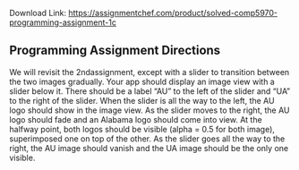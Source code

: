 Download Link: https://assignmentchef.com/product/solved-comp5970-programming-assignment-1c
<br>
<h2><a id="user-content-programming-assignment-directions" class="anchor" href="https://github.com/EthanRao/COMP-5970/tree/master/Assignment%201c#programming-assignment-directions" aria-hidden="true"></a>Programming Assignment Directions</h2>

We will revisit the 2ndassignment, except with a slider to transition between the two images gradually. Your app should display an image view with a slider below it. There should be a label “AU” to the left of the slider and “UA” to the right of the slider. When the slider is all the way to the left, the AU logo should show in the image view. As the slider moves to the right, the AU logo should fade and an Alabama logo should come into view. At the halfway point, both logos should be visible (alpha = 0.5 for both image), superimposed one on top of the other. As the slider goes all the way to the right, the AU image should vanish and the UA image should be the only one visible.